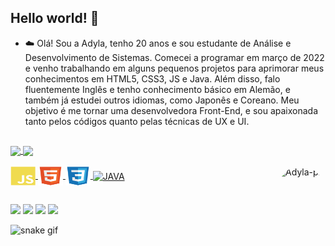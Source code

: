 ## Hello world! 👾

- ☁️ Olá! Sou a Adyla, tenho 20 anos e sou estudante de Análise e Desenvolvimento de Sistemas. Comecei a programar em março de 2022 e venho trabalhando em alguns pequenos projetos para aprimorar meus conhecimentos em HTML5, CSS3, JS e Java. Além disso, falo fluentemente Inglês e tenho conhecimento básico em Alemão, e também já estudei outros idiomas, como Japonês e Coreano. Meu objetivo é me tornar uma desenvolvedora Front-End, e sou apaixonada tanto pelos códigos quanto pelas técnicas de UX e UI.

##

<div>
  <a href="https://github.com/AdyHye/github-readme-stats">
    <img height="170" align="center" src="https://github-readme-stats.vercel.app/api?username=AdyHye&show_icons=true&theme=material-palenight" />
  <a href="https://github.com/AdyHye/github-readme-stats">
   <img height="150" align="center" src="https://github-readme-stats.vercel.app/api/top-langs/?username=AdyHye&langs_count=6&layout=compact&theme=material-palenight" />
</div>


<div style="display: inline_block"><br>
  <img align="center" alt="Js" height="30" width="40" src="https://raw.githubusercontent.com/devicons/devicon/master/icons/javascript/javascript-plain.svg">
  <img align="center" alt="HTML" height="30" width="40" src="https://raw.githubusercontent.com/devicons/devicon/master/icons/html5/html5-original.svg">
  <img align="center" alt="CSS" height="30" width="40" src="https://raw.githubusercontent.com/devicons/devicon/master/icons/css3/css3-original.svg">
  <img align="center" alt="JAVA" height="30" width="40" src="https://cdn.jsdelivr.net/gh/devicons/devicon/icons/java/java-plain.svg">
    <img align="right" alt="Adyla-pic" height="150" style="border-radius:50px;" src="https://cdn.discordapp.com/attachments/1066471884826349621/1066472050958532669/adydrawingpic.png">
</div>

##

<div> 
  <a href="https://www.youtube.com/channel/UC0ywYFL0YgtJTvgBrmjfphg" target="_blank"><img src="https://img.shields.io/badge/YouTube-FF0000?style=for-the-badge&logo=youtube&logoColor=white" target="_blank"></a>
  <a href="https://instagram.com/alyx_ady" target="_blank"><img src="https://img.shields.io/badge/-Instagram-%23E4405F?style=for-the-badge&logo=instagram&logoColor=white" target="_blank"></a>
  <a href = "mailto:adylla.goncalvesi@gmail.com"><img src="https://img.shields.io/badge/-Gmail-%23333?style=for-the-badge&logo=gmail&logoColor=white" target="_blank"></a>
  <a href="https://www.linkedin.com/in/adyla-almeida-a1987a248/" target="_blank"><img src="https://img.shields.io/badge/-LinkedIn-%230077B5?style=for-the-badge&logo=linkedin&logoColor=white" target="_blank"></a> 
</div>


![snake gif](https://github.com/AdyHye/AdyHye/blob/output/github-contribution-grid-snake.svg)



